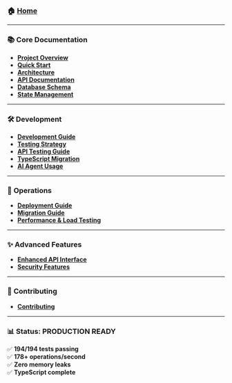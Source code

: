 ### 🏠 **[Home](Home)**

---

### 📚 **Core Documentation**
- **[Project Overview](Project-Overview)**
- **[Quick Start](Quick-Start)**  
- **[Architecture](Architecture)**
- **[API Documentation](API-Documentation)**
- **[Database Schema](Database-Schema)**
- **[State Management](State-Management)**

---

### 🛠️ **Development**
- **[Development Guide](Development-Guide)**
- **[Testing Strategy](Testing-Strategy)**
- **[API Testing Guide](API-Testing-Guide)**
- **[TypeScript Migration](TypeScript-Migration)**
- **[AI Agent Usage](AI-Agent-Usage)**

---

### 🚀 **Operations**
- **[Deployment Guide](Deployment-Guide)**
- **[Migration Guide](Migration-Guide)**
- **[Performance & Load Testing](Performance-Load-Testing)**

---

### ✨ **Advanced Features**
- **[Enhanced API Interface](Enhanced-API-Interface)**
- **[Security Features](Security-Features)**

---

### 🤝 **Contributing**
- **[Contributing](Contributing)**

---

### 📊 **Status: PRODUCTION READY**
✅ **194/194 tests passing**  
✅ **178+ operations/second**  
✅ **Zero memory leaks**  
✅ **TypeScript complete**